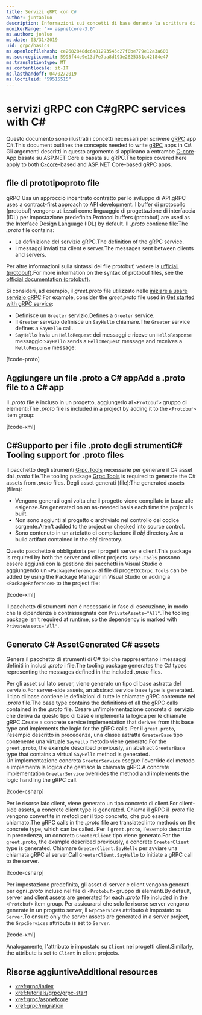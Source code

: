 ```yaml
---
title: Servizi gRPC con C#
author: juntaoluo
description: Informazioni sui concetti di base durante la scrittura di servizi gRPC con C#.
monikerRange: '>= aspnetcore-3.0'
ms.author: johluo
ms.date: 03/31/2019
uid: grpc/basics
ms.openlocfilehash: ce2682848dc6a81293545c27f0be779e12a3a600
ms.sourcegitcommit: 5995f44e9e13d7e7aa8d193e2825381c42184e47
ms.translationtype: MT
ms.contentlocale: it-IT
ms.lasthandoff: 04/02/2019
ms.locfileid: "59515515"
---
```

# <a name="grpc-services-with-c"></a><span data-ttu-id="ea683-103">servizi gRPC con C\#</span><span class="sxs-lookup"><span data-stu-id="ea683-103">gRPC services with C\#</span></span>

<span data-ttu-id="ea683-104">Questo documento sono illustrati i concetti necessari per scrivere [gRPC](https://grpc.io/docs/guides/) app C#.</span><span class="sxs-lookup"><span data-stu-id="ea683-104">This document outlines the concepts needed to write [gRPC](https://grpc.io/docs/guides/) apps in C#.</span></span> <span data-ttu-id="ea683-105">Gli argomenti descritti in questo argomento si applicano a entrambe [C-core](https://grpc.io/blog/grpc-stacks)-App basate su ASP.NET Core e basata su gRPC.</span><span class="sxs-lookup"><span data-stu-id="ea683-105">The topics covered here apply to both [C-core](https://grpc.io/blog/grpc-stacks)-based and ASP.NET Core-based gRPC apps.</span></span>

## <a name="proto-file"></a><span data-ttu-id="ea683-106">file di prototipo</span><span class="sxs-lookup"><span data-stu-id="ea683-106">proto file</span></span>

<span data-ttu-id="ea683-107">gRPC Usa un approccio incentrato contratto per lo sviluppo di API.</span><span class="sxs-lookup"><span data-stu-id="ea683-107">gRPC uses a contract-first approach to API development.</span></span> <span data-ttu-id="ea683-108">I buffer di protocollo (protobuf) vengono utilizzati come linguaggio di progettazione di interfaccia (IDL) per impostazione predefinita.</span><span class="sxs-lookup"><span data-stu-id="ea683-108">Protocol buffers (protobuf) are used as the Interface Design Language (IDL) by default.</span></span> <span data-ttu-id="ea683-109">Il *.proto* contiene file:</span><span class="sxs-lookup"><span data-stu-id="ea683-109">The *.proto* file contains:</span></span>

* <span data-ttu-id="ea683-110">La definizione del servizio gRPC.</span><span class="sxs-lookup"><span data-stu-id="ea683-110">The definition of the gRPC service.</span></span>
* <span data-ttu-id="ea683-111">I messaggi inviati tra client e server.</span><span class="sxs-lookup"><span data-stu-id="ea683-111">The messages sent between clients and servers.</span></span>

<span data-ttu-id="ea683-112">Per altre informazioni sulla sintassi dei file protobuf, vedere la [ufficiali (protobuf)](https://developers.google.com/protocol-buffers/docs/proto3).</span><span class="sxs-lookup"><span data-stu-id="ea683-112">For more information on the syntax of protobuf files, see the [official documentation (protobuf)](https://developers.google.com/protocol-buffers/docs/proto3).</span></span>

<span data-ttu-id="ea683-113">Si consideri, ad esempio, il *greet.proto* file utilizzato nelle [iniziare a usare servizio gRPC](xref:tutorials/grpc/grpc-start):</span><span class="sxs-lookup"><span data-stu-id="ea683-113">For example, consider the *greet.proto* file used in [Get started with gRPC service](xref:tutorials/grpc/grpc-start):</span></span>

* <span data-ttu-id="ea683-114">Definisce un `Greeter` servizio.</span><span class="sxs-lookup"><span data-stu-id="ea683-114">Defines a `Greeter` service.</span></span>
* <span data-ttu-id="ea683-115">Il `Greeter` servizio definisce un `SayHello` chiamare.</span><span class="sxs-lookup"><span data-stu-id="ea683-115">The `Greeter` service defines a `SayHello` call.</span></span>
* <span data-ttu-id="ea683-116">`SayHello` Invia un `HelloRequest` dei messaggi e riceve un `HelloResponse` messaggio:</span><span class="sxs-lookup"><span data-stu-id="ea683-116">`SayHello` sends a `HelloRequest` message and receives a `HelloResponse` message:</span></span>

[!code-proto[](~/tutorials/grpc/grpc-start/samples/GrpcStart/Protos/greet.proto)]

## <a name="add-a-proto-file-to-a-c-app"></a><span data-ttu-id="ea683-117">Aggiungere un file .proto a C\# app</span><span class="sxs-lookup"><span data-stu-id="ea683-117">Add a .proto file to a C\# app</span></span>

<span data-ttu-id="ea683-118">Il *.proto* file è incluso in un progetto, aggiungerlo al `<Protobuf>` gruppo di elementi:</span><span class="sxs-lookup"><span data-stu-id="ea683-118">The *.proto* file is included in a project by adding it to the `<Protobuf>` item group:</span></span>

[!code-xml[](~/tutorials/grpc/grpc-start/samples/GrpcStart/GrpcGreeter.Server/GrpcGreeter.Server.csproj?highlight=2&range=7-10)]

## <a name="c-tooling-support-for-proto-files"></a><span data-ttu-id="ea683-119">C#Supporto per i file .proto degli strumenti</span><span class="sxs-lookup"><span data-stu-id="ea683-119">C# Tooling support for .proto files</span></span>

<span data-ttu-id="ea683-120">Il pacchetto degli strumenti [Grpc.Tools](https://www.nuget.org/packages/Grpc.Tools/) necessarie per generare il C# asset dai *.proto* file.</span><span class="sxs-lookup"><span data-stu-id="ea683-120">The tooling package [Grpc.Tools](https://www.nuget.org/packages/Grpc.Tools/) is required to generate the C# assets from *.proto* files.</span></span> <span data-ttu-id="ea683-121">Degli asset generati (file):</span><span class="sxs-lookup"><span data-stu-id="ea683-121">The generated assets (files):</span></span>

* <span data-ttu-id="ea683-122">Vengono generati ogni volta che il progetto viene compilato in base alle esigenze.</span><span class="sxs-lookup"><span data-stu-id="ea683-122">Are generated on an as-needed basis each time the project is built.</span></span>
* <span data-ttu-id="ea683-123">Non sono aggiunti al progetto o archiviato nel controllo del codice sorgente.</span><span class="sxs-lookup"><span data-stu-id="ea683-123">Aren't added to the project or checked into source control.</span></span>
* <span data-ttu-id="ea683-124">Sono contenuto in un artefatto di compilazione il *obj* directory.</span><span class="sxs-lookup"><span data-stu-id="ea683-124">Are a build artifact contained in the *obj* directory.</span></span>

<span data-ttu-id="ea683-125">Questo pacchetto è obbligatoria per i progetti server e client.</span><span class="sxs-lookup"><span data-stu-id="ea683-125">This package is required by both the server and client projects.</span></span> <span data-ttu-id="ea683-126">`Grpc.Tools` possono essere aggiunti con la gestione dei pacchetti in Visual Studio o aggiungendo un `<PackageReference>` al file di progetto:</span><span class="sxs-lookup"><span data-stu-id="ea683-126">`Grpc.Tools` can be added by using the Package Manager in Visual Studio or adding a `<PackageReference>` to the project file:</span></span>

[!code-xml[](~/tutorials/grpc/grpc-start/samples/GrpcStart/GrpcGreeter.Server/GrpcGreeter.Server.csproj?highlight=1&range=16)]

<span data-ttu-id="ea683-127">Il pacchetto di strumenti non è necessario in fase di esecuzione, in modo che la dipendenza è contrassegnata con `PrivateAssets="All"`.</span><span class="sxs-lookup"><span data-stu-id="ea683-127">The tooling package isn't required at runtime, so the dependency is marked with `PrivateAssets="All"`.</span></span>

## <a name="generated-c-assets"></a><span data-ttu-id="ea683-128">Generato C# Asset</span><span class="sxs-lookup"><span data-stu-id="ea683-128">Generated C# assets</span></span>

<span data-ttu-id="ea683-129">Genera il pacchetto di strumenti di C# tipi che rappresentano i messaggi definiti in inclusi *.proto* i file.</span><span class="sxs-lookup"><span data-stu-id="ea683-129">The tooling package generates the C# types representing the messages defined in the included *.proto* files.</span></span>

<span data-ttu-id="ea683-130">Per gli asset sul lato server, viene generato un tipo di base astratta del servizio.</span><span class="sxs-lookup"><span data-stu-id="ea683-130">For server-side assets, an abstract service base type is generated.</span></span> <span data-ttu-id="ea683-131">Il tipo di base contiene le definizioni di tutte le chiamate gRPC contenute nel *.proto* file.</span><span class="sxs-lookup"><span data-stu-id="ea683-131">The base type contains the definitions of all the gRPC calls contained in the *.proto* file.</span></span> <span data-ttu-id="ea683-132">Creare un'implementazione concreta di servizio che deriva da questo tipo di base e implementa la logica per le chiamate gRPC.</span><span class="sxs-lookup"><span data-stu-id="ea683-132">Create a concrete service implementation that derives from this base type and implements the logic for the gRPC calls.</span></span> <span data-ttu-id="ea683-133">Per il `greet.proto`, l'esempio descritto in precedenza, una classe astratta `GreeterBase` tipo contenente una virtuale `SayHello` metodo viene generato.</span><span class="sxs-lookup"><span data-stu-id="ea683-133">For the `greet.proto`, the example described previously, an abstract `GreeterBase` type that contains a virtual `SayHello` method is generated.</span></span> <span data-ttu-id="ea683-134">Un'implementazione concreta `GreeterService` esegue l'override del metodo e implementa la logica che gestisce la chiamata gRPC.</span><span class="sxs-lookup"><span data-stu-id="ea683-134">A concrete implementation `GreeterService` overrides the method and implements the logic handling the gRPC call.</span></span>

[!code-csharp[](~/tutorials/grpc/grpc-start/samples/GrpcStart/GrpcGreeter.Server/Services/GreeterService.cs?name=snippet)]

<span data-ttu-id="ea683-135">Per le risorse lato client, viene generato un tipo concreto di client.</span><span class="sxs-lookup"><span data-stu-id="ea683-135">For client-side assets, a concrete client type is generated.</span></span> <span data-ttu-id="ea683-136">Chiama il gRPC il *.proto* file vengono convertite in metodi per il tipo concreto, che può essere chiamato.</span><span class="sxs-lookup"><span data-stu-id="ea683-136">The gRPC calls in the *.proto* file are translated into methods on the concrete type, which can be called.</span></span> <span data-ttu-id="ea683-137">Per il `greet.proto`, l'esempio descritto in precedenza, un concreto `GreeterClient` tipo viene generato.</span><span class="sxs-lookup"><span data-stu-id="ea683-137">For the `greet.proto`, the example described previously, a concrete `GreeterClient` type is generated.</span></span> <span data-ttu-id="ea683-138">Chiamare `GreeterClient.SayHello` per avviare una chiamata gRPC al server.</span><span class="sxs-lookup"><span data-stu-id="ea683-138">Call `GreeterClient.SayHello` to initiate a gRPC call to the server.</span></span>

[!code-csharp[](~/tutorials/grpc/grpc-start/samples/GrpcStart/GrpcGreeter.Client/Program.cs?highlight=9-11&name=snippet)]

<span data-ttu-id="ea683-139">Per impostazione predefinita, gli asset di server e client vengono generati per ogni *.proto* incluso nel file di `<Protobuf>` gruppo di elementi.</span><span class="sxs-lookup"><span data-stu-id="ea683-139">By default, server and client assets are generated for each *.proto* file included in the `<Protobuf>` item group.</span></span> <span data-ttu-id="ea683-140">Per assicurarsi che solo le risorse server vengono generate in un progetto server, il `GrpcServices` attributo è impostato su `Server`.</span><span class="sxs-lookup"><span data-stu-id="ea683-140">To ensure only the server assets are generated in a server project, the `GrpcServices` attribute is set to `Server`.</span></span>

[!code-xml[](~/tutorials/grpc/grpc-start/samples/GrpcStart/GrpcGreeter.Server/GrpcGreeter.Server.csproj?highlight=2&range=7-10)]

<span data-ttu-id="ea683-141">Analogamente, l'attributo è impostato su `Client` nei progetti client.</span><span class="sxs-lookup"><span data-stu-id="ea683-141">Similarly, the attribute is set to `Client` in client projects.</span></span>

## <a name="additional-resources"></a><span data-ttu-id="ea683-142">Risorse aggiuntive</span><span class="sxs-lookup"><span data-stu-id="ea683-142">Additional resources</span></span>

* <xref:grpc/index>
* <xref:tutorials/grpc/grpc-start>
* <xref:grpc/aspnetcore>
* <xref:grpc/migration>
